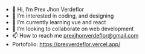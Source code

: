 - 👋 Hi, I’m Prex Jhon Verdeflor
- 👀 I’m interested in coding, and designing
- 🌱 I’m currently learning vue and react
- 💞️ I’m looking to collaborate on web development
- 📫 How to reach me prexjhonverdeflor@gmail.com 
- Portofolio: https://prexverdeflor.vercel.app/

<!---
prexjhonverdeflor/prexjhonverdeflor is a ✨ special ✨ repository because its `README.md` (this file) appears on your GitHub profile.
You can click the Preview link to take a look at your changes.
--->
